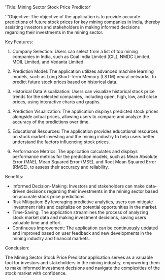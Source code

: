 'Title: Mining Sector Stock Price Predictor'

'''Objective:
   The objective of the application is to provide accurate predictions of future stock prices for key mining companies in India, thereby assisting investors and stakeholders in making informed decisions regarding their investments in the mining sector.

  Key Features:

1. Company Selection: Users can select from a list of top mining companies in India, such as Coal India Limited (CIL), NMDC Limited, MOIL Limited, and Vedanta Limited.

2. Prediction Model: The application utilizes advanced machine learning models, such as Long Short-Term Memory (LSTM) neural networks, to predict future stock prices based on historical data.

3. Historical Data Visualization: Users can visualize historical stock price trends for the selected companies, including open, high, low, and close prices, using interactive charts and graphs.

4. Prediction Visualization: The application displays predicted stock prices alongside actual prices, allowing users to compare and analyze the accuracy of the predictions over time.

5. Educational Resources: The application provides educational resources on stock market investing and the mining industry to help users better understand the factors influencing stock prices.

6. Performance Metrics: The application calculates and displays performance metrics for the prediction models, such as Mean Absolute Error (MAE), Mean Squared Error (MSE), and Root Mean Squared Error (RMSE), to assess their accuracy and reliability.

Benefits:

- Informed Decision-Making: Investors and stakeholders can make data-driven decisions regarding their investments in the mining sector based on accurate stock price predictions.
- Risk Mitigation: By leveraging predictive analytics, users can mitigate investment risks and capitalize on potential opportunities in the market.
- Time-Saving: The application streamlines the process of analyzing stock market data and making investment decisions, saving users valuable time and effort.
- Continuous Improvement: The application can be continuously updated and improved based on user feedback and new developments in the mining industry and financial markets.

Conclusion:

The Mining Sector Stock Price Predictor application serves as a valuable tool for investors and stakeholders in the mining industry, empowering them to make informed investment decisions and navigate the complexities of the stock market with confidence.


